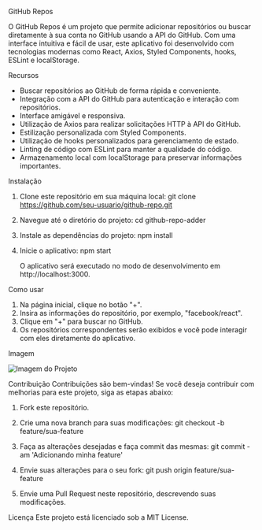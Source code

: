 GitHub Repos

O GitHub Repos é um projeto que permite adicionar repositórios ou buscar diretamente à sua conta no GitHub usando a API do GitHub. Com uma interface intuitiva e fácil de usar, este aplicativo foi desenvolvido com tecnologias modernas como React, Axios, Styled Components, hooks, ESLint e localStorage.

Recursos
- Buscar repositórios ao GitHub de forma rápida e conveniente.
- Integração com a API do GitHub para autenticação e interação com repositórios.
- Interface amigável e responsiva.
- Utilização de Axios para realizar solicitações HTTP à API do GitHub.
- Estilização personalizada com Styled Components.
- Utilização de hooks personalizados para gerenciamento de estado.
- Linting de código com ESLint para manter a qualidade do código.
- Armazenamento local com localStorage para preservar informações importantes.

Instalação
1. Clone este repositório em sua máquina local:
   git clone https://github.com/seu-usuario/github-repo.git

2. Navegue até o diretório do projeto:
   cd github-repo-adder

3. Instale as dependências do projeto:
   npm install

4. Inicie o aplicativo:
   npm start

   O aplicativo será executado no modo de desenvolvimento em http://localhost:3000.

Como usar
1. Na página inicial, clique no botão "+".
2. Insira as informações do repositório, por exemplo, "facebook/react".
3. Clique em "+" para buscar no GitHub.
4. Os repositórios correspondentes serão exibidos e você pode interagir com eles diretamente do aplicativo.

Imagem

![Imagem do Projeto](./Imagens/projeto-respos.png)

Contribuição
Contribuições são bem-vindas! Se você deseja contribuir com melhorias para este projeto, siga as etapas abaixo:

1. Fork este repositório.
2. Crie uma nova branch para suas modificações:
   git checkout -b feature/sua-feature

3. Faça as alterações desejadas e faça commit das mesmas:
   git commit -am 'Adicionando minha feature'

4. Envie suas alterações para o seu fork:
   git push origin feature/sua-feature

5. Envie uma Pull Request neste repositório, descrevendo suas modificações.

Licença
Este projeto está licenciado sob a MIT License.

